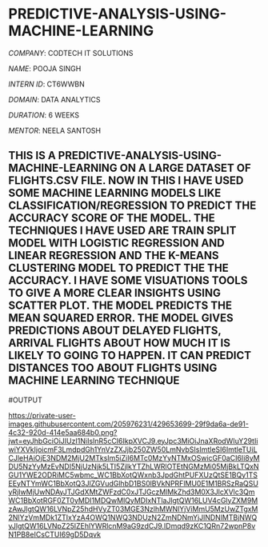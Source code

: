 # PREDICTIVE-ANALYSIS-USING-MACHINE-LEARNING

*COMPANY*: CODTECH IT SOLUTIONS

*NAME*: POOJA SINGH

*INTERN ID*: CT6WWBN

*DOMAIN*: DATA ANALYTICS

*DURATION*: 6 WEEKS

*MENTOR*: NEELA SANTOSH

## THIS IS A PREDICTIVE-ANALYSIS-USING-MACHINE-LEARNING ON A LARGE DATASET OF FLIGHTS.CSV FILE. NOW IN THIS I HAVE USED SOME MACHINE LEARNING MODELS LIKE CLASSIFICATION/REGRESSION TO PREDICT THE ACCURACY SCORE OF THE MODEL. THE TECHNIQUES I HAVE USED ARE TRAIN SPLIT MODEL WITH LOGISTIC REGRESSION AND LINEAR REGRESSION AND THE K-MEANS CLUSTERING MODEL TO PREDICT THE THE ACCURACY. I HAVE SOME VISUATIONS TOOLS TO GIVE A MORE CLEAR INSIGHTS USING SCATTER PLOT. THE MODEL PREDICTS THE MEAN SQUARED ERROR. THE MODEL GIVES PREDICTIONS ABOUT DELAYED FLIGHTS, ARRIVAL FLIGHTS ABOUT HOW MUCH IT IS LIKELY TO GOING TO HAPPEN. IT CAN PREDICT DISTANCES TOO ABOUT FLIGHTS USING MACHINE LEARNING TECHNIQUE ##

#OUTPUT

https://private-user-images.githubusercontent.com/205976231/429653699-29f9da6a-de91-4c32-920d-414e5aa684b0.png?jwt=eyJhbGciOiJIUzI1NiIsInR5cCI6IkpXVCJ9.eyJpc3MiOiJnaXRodWIuY29tIiwiYXVkIjoicmF3LmdpdGh1YnVzZXJjb250ZW50LmNvbSIsImtleSI6ImtleTUiLCJleHAiOjE3NDM2MjU2MTksIm5iZiI6MTc0MzYyNTMxOSwicGF0aCI6Ii8yMDU5NzYyMzEvNDI5NjUzNjk5LTI5ZjlkYTZhLWRlOTEtNGMzMi05MjBkLTQxNGU1YWE2ODRiMC5wbmc_WC1BbXotQWxnb3JpdGhtPUFXUzQtSE1BQy1TSEEyNTYmWC1BbXotQ3JlZGVudGlhbD1BS0lBVkNPRFlMU0E1M1BRSzRaQSUyRjIwMjUwNDAyJTJGdXMtZWFzdC0xJTJGczMlMkZhd3M0X3JlcXVlc3QmWC1BbXotRGF0ZT0yMDI1MDQwMlQyMDIxNTlaJlgtQW16LUV4cGlyZXM9MzAwJlgtQW16LVNpZ25hdHVyZT03MGE3NzlhMWNlYjViMmU5MzUwZTgxM2NlYzVmMDk1ZTIxYzA4OWQ1NWQ3NDUzN2ZmNDNmYjJlNDNlMTBjNWQyJlgtQW16LVNpZ25lZEhlYWRlcnM9aG9zdCJ9.IDmqd9zKC1QRn72wpnP8vN1PB8eICsCTUI69gD5Dqvk
